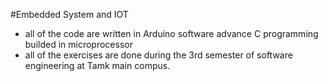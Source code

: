 #Embedded System and IOT
- all of the code are written in Arduino software advance C programming builded in microprocessor
- all of the exercises are done during the 3rd semester of software engineering at Tamk main compus.
